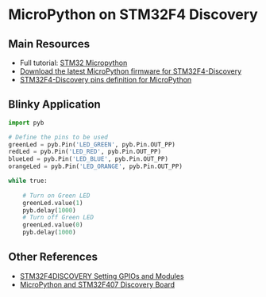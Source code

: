 # MicroPython on STM32F4 Discovery

## Main Resources

- Full tutorial: [STM32 Micropython](https://www.youtube.com/watch?v=a_G3WqjfPBA)
- [Download the latest MicroPython firmware for STM32F4-Discovery](https://micropython.org/download/STM32F4DISC/)
- [STM32F4-Discovery pins definition for MicroPython](https://github.com/micropython/micropython/blob/master/ports/stm32/boards/STM32F4DISC/pins.csv)

## Blinky Application

```python
import pyb

# Define the pins to be used
greenLed = pyb.Pin('LED_GREEN', pyb.Pin.OUT_PP)
redLed = pyb.Pin('LED_RED', pyb.Pin.OUT_PP)
blueLed = pyb.Pin('LED_BLUE', pyb.Pin.OUT_PP)
orangeLed = pyb.Pin('LED_ORANGE', pyb.Pin.OUT_PP)

while true:
    
    # Turn on Green LED
    greenLed.value(1)
    pyb.delay(1000)
    # Turn off Green LED
    greenLed.value(0)
    pyb.delay(1000)
```

## Other References

- [STM32F4DISCOVERY Setting GPIOs and Modules](https://forum.micropython.org/viewtopic.php?t=832)
- [MicroPython and STM32F407 Discovery Board](http://comedicles.com/chapters/micropython-esp8266-stm-arm/micropython-and-stm32f407-discovery-board/)

